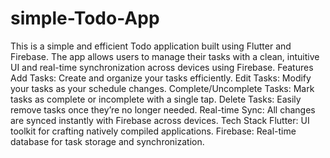 # simple-Todo-App
This is a simple and efficient Todo application built using Flutter and Firebase. The app allows users to manage their tasks with a clean, intuitive UI and real-time synchronization across devices using Firebase.
Features
Add Tasks: Create and organize your tasks efficiently.
Edit Tasks: Modify your tasks as your schedule changes.
Complete/Uncomplete Tasks: Mark tasks as complete or incomplete with a single tap.
Delete Tasks: Easily remove tasks once they’re no longer needed.
Real-time Sync: All changes are synced instantly with Firebase across devices.
Tech Stack
Flutter: UI toolkit for crafting natively compiled applications.
Firebase: Real-time database for task storage and synchronization.

